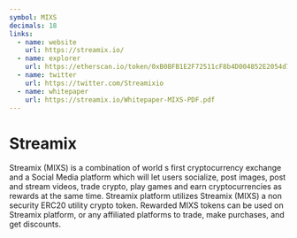 ```yaml
---
symbol: MIXS
decimals: 18
links:
  - name: website
    url: https://streamix.io/
  - name: explorer
    url: https://etherscan.io/token/0xB0BFB1E2F72511cF8b4D004852E2054d7b9a76e1
  - name: twitter
    url: https://twitter.com/Streamixio
  - name: whitepaper
    url: https://streamix.io/Whitepaper-MIXS-PDF.pdf
---
```


# Streamix

Streamix (MIXS) is a combination of world s first cryptocurrency exchange and a Social Media platform which will let users socialize, post images, post and stream videos, trade crypto, play games and earn cryptocurrencies as rewards at the same time. Streamix platform utilizes Streamix (MIXS) a non security ERC20 utility crypto token. Rewarded MIXS tokens can be used on Streamix platform, or any affiliated platforms to trade, make purchases, and get discounts.
